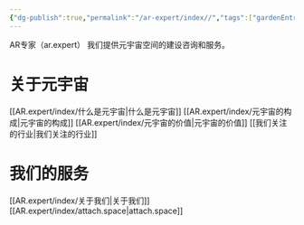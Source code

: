 ```yaml
---
{"dg-publish":true,"permalink":"/ar-expert/index//","tags":["gardenEntry"]}
---
```



AR专家（ar.expert）
我们提供元宇宙空间的建设咨询和服务。


# 关于元宇宙
[[AR.expert/index/什么是元宇宙\|什么是元宇宙]]
[[AR.expert/index/元宇宙的构成\|元宇宙的构成]]
[[AR.expert/index/元宇宙的价值\|元宇宙的价值]]
[[我们关注的行业\|我们关注的行业]]

# 我们的服务
[[AR.expert/index/关于我们\|关于我们]]
[[AR.expert/index/attach.space\|attach.space]]




